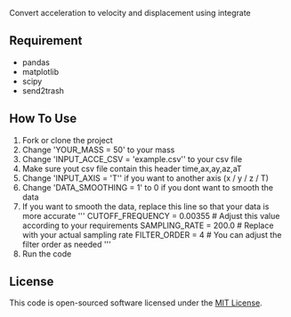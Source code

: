 Convert acceleration to velocity and displacement using integrate

## Requirement
- pandas
- matplotlib
- scipy
- send2trash

## How To Use
1. Fork or clone the project
2. Change 'YOUR_MASS = 50' to your mass
3. Change 'INPUT_ACCE_CSV = 'example.csv'' to your csv file
4. Make sure yout csv file contain this header
   time,ax,ay,az,aT
5. Change 'INPUT_AXIS = 'T'' if you want to another axis (x / y / z / T)
6. Change 'DATA_SMOOTHING = 1' to 0 if you dont want to smooth the data
7. If you want to smooth the data, replace this line so that your data is more accurate
    '''
    CUTOFF_FREQUENCY = 0.00355  # Adjust this value according to your requirements
    SAMPLING_RATE = 200.0  # Replace with your actual sampling rate
    FILTER_ORDER = 4  # You can adjust the filter order as needed
   '''
8. Run the code

## License
This code is open-sourced software licensed under the [MIT License](https://opensource.org/licenses/MIT).
